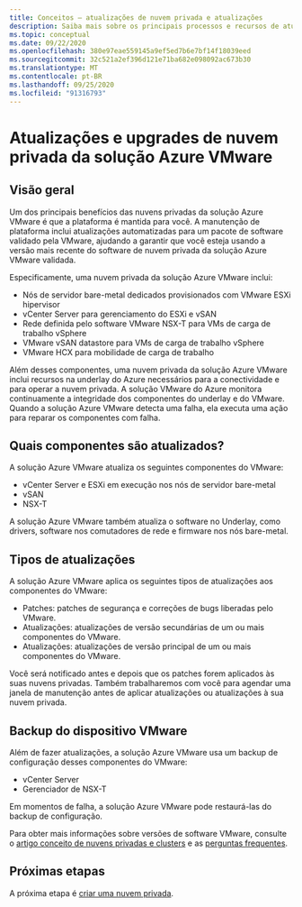 ```yaml
---
title: Conceitos – atualizações de nuvem privada e atualizações
description: Saiba mais sobre os principais processos e recursos de atualização da solução Azure VMware.
ms.topic: conceptual
ms.date: 09/22/2020
ms.openlocfilehash: 380e97eae559145a9ef5ed7b6e7bf14f18039eed
ms.sourcegitcommit: 32c521a2ef396d121e71ba682e098092ac673b30
ms.translationtype: MT
ms.contentlocale: pt-BR
ms.lasthandoff: 09/25/2020
ms.locfileid: "91316793"
---
```

# <a name="azure-vmware-solution-private-cloud-updates-and-upgrades"></a>Atualizações e upgrades de nuvem privada da solução Azure VMware

## <a name="overview"></a>Visão geral

Um dos principais benefícios das nuvens privadas da solução Azure VMware é que a plataforma é mantida para você. A manutenção de plataforma inclui atualizações automatizadas para um pacote de software validado pela VMware, ajudando a garantir que você esteja usando a versão mais recente do software de nuvem privada da solução Azure VMware validada.

Especificamente, uma nuvem privada da solução Azure VMware inclui:

- Nós de servidor bare-metal dedicados provisionados com VMware ESXi hipervisor 
- vCenter Server para gerenciamento do ESXi e vSAN 
- Rede definida pelo software VMware NSX-T para VMs de carga de trabalho vSphere  
- VMware vSAN datastore para VMs de carga de trabalho vSphere  
- VMware HCX para mobilidade de carga de trabalho  

Além desses componentes, uma nuvem privada da solução Azure VMware inclui recursos na underlay do Azure necessários para a conectividade e para operar a nuvem privada. A solução VMware do Azure monitora continuamente a integridade dos componentes do underlay e do VMware. Quando a solução Azure VMware detecta uma falha, ela executa uma ação para reparar os componentes com falha. 

## <a name="what-components-get-updated"></a>Quais componentes são atualizados?   

A solução Azure VMware atualiza os seguintes componentes do VMware: 

- vCenter Server e ESXi em execução nos nós de servidor bare-metal 
- vSAN 
- NSX-T 

A solução Azure VMware também atualiza o software no Underlay, como drivers, software nos comutadores de rede e firmware nos nós bare-metal. 

## <a name="types-of-updates"></a>Tipos de atualizações

A solução Azure VMware aplica os seguintes tipos de atualizações aos componentes do VMware:

- Patches: patches de segurança e correções de bugs liberadas pelo VMware. 
- Atualizações: atualizações de versão secundárias de um ou mais componentes do VMware. 
- Atualizações: atualizações de versão principal de um ou mais componentes do VMware.

Você será notificado antes e depois que os patches forem aplicados às suas nuvens privadas. Também trabalharemos com você para agendar uma janela de manutenção antes de aplicar atualizações ou atualizações à sua nuvem privada. 

## <a name="vmware-appliance-backup"></a>Backup do dispositivo VMware 

Além de fazer atualizações, a solução Azure VMware usa um backup de configuração desses componentes do VMware:

- vCenter Server 
- Gerenciador de NSX-T 

Em momentos de falha, a solução Azure VMware pode restaurá-las do backup de configuração. 

Para obter mais informações sobre versões de software VMware, consulte o [artigo conceito de nuvens privadas e clusters](concepts-private-clouds-clusters.md) e as [perguntas frequentes](faq.md).

## <a name="next-steps"></a>Próximas etapas

A próxima etapa é [criar uma nuvem privada](tutorial-create-private-cloud.md).

<!-- LINKS - external -->

<!-- LINKS - internal -->

